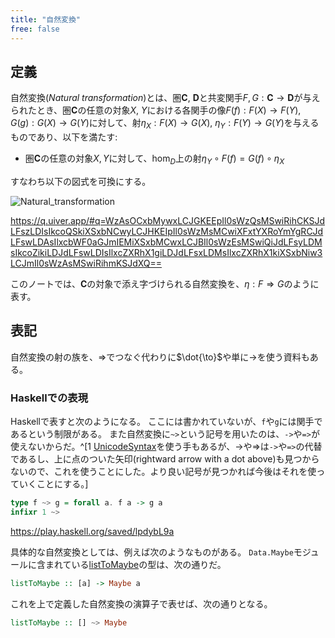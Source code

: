 ```yaml
---
title: "自然変換"
free: false
---
```


## 定義

自然変換(*Natural transformation*)とは、圏$\mathbf C$, $\mathbf D$と共変関手$F, G: \mathbf C \to \mathbf D$が与えられたとき、圏$\mathbf C$の任意の対象$X$, $Y$における各関手の像$F(f): F(X) \to F(Y)$, $G(g): G(X) \to G(Y)$に対して、射$\eta_X: F(X) \to G(X)$, $\eta_Y: F(Y) \to G(Y)$を与えるものであり、以下を満たす:

- 圏$\mathbf C$の任意の対象$X, Y$に対して、$\hom_D$上の射$\eta_Y \circ F(f) = G(f) \circ \eta_X$

すなわち以下の図式を可換にする。

![Natural_transformation](https://storage.googleapis.com/zenn-user-upload/e10b73a83847-20231203.png)

https://q.uiver.app/#q=WzAsOCxbMywxLCJGKEEpIl0sWzQsMSwiRihCKSJdLFszLDIsIkcoQSkiXSxbNCwyLCJHKEIpIl0sWzMsMCwiXFxtYXRoYmYgRCJdLFswLDAsIlxcbWF0aGJmIEMiXSxbMCwxLCJBIl0sWzEsMSwiQiJdLFsyLDMsIkcoZikiLDJdLFswLDIsIlxcZXRhX1giLDJdLFsxLDMsIlxcZXRhX1kiXSxbNiw3LCJmIl0sWzAsMSwiRihmKSJdXQ==

このノートでは、$\mathbf C$の対象で添え字づけられる自然変換を、$\eta: F \Rightarrow G$のように表す。

## 表記

自然変換の射の族を、$\Rightarrow$でつなぐ代わりに$\dot{\to}$や単に$\to$を使う資料もある。

### Haskellでの表現

Haskellで表すと次のようになる。
ここには書かれていないが、`f`や`g`には関手であるという制限がある。
また自然変換に`~>`という記号を用いたのは、`->`や`=>`が使えないからだ。^[1 [UnicodeSyntax](https://downloads.haskell.org/ghc/latest/docs/users_guide/exts/unicode_syntax.html#extension-UnicodeSyntax)を使う手もあるが、→や⇒は`->`や`=>`の代替であるし、上に点のついた矢印(rightward arrow with a dot above)も見つからないので、これを使うことにした。より良い記号が見つかれば今後はそれを使っていくことにする。]

```Haskell
type f ~> g = forall a. f a -> g a
infixr 1 ~>
```

https://play.haskell.org/saved/lpdybL9a

具体的な自然変換としては、例えば次のようなものがある。
`Data.Maybe`モジュールに含まれている[listToMaybe](https://hackage.haskell.org/package/base-4.19.0.0/docs/Data-Maybe.html#v:listToMaybe)の型は、次の通りだ。

```Haskell
listToMaybe :: [a] -> Maybe a
```

これを上で定義した自然変換の演算子で表せば、次の通りとなる。

```Haskell
listToMaybe :: [] ~> Maybe
```
